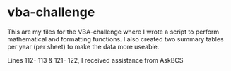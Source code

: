 # vba-challenge

This are my files for the VBA-challenge where I wrote a script to perform mathematical and formatting functions.  I also created two summary tables per year (per sheet) to make the data more useable.

Lines 112- 113 & 121- 122, I received assistance from AskBCS
